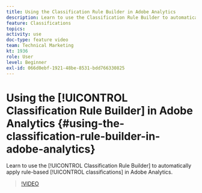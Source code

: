 ```yaml
---
title: Using the Classification Rule Builder in Adobe Analytics 
description: Learn to use the Classification Rule Builder to automatically apply rule-based classifications in Adobe Analytics. 
feature: Classifications
topics: 
activity: use
doc-type: feature video
team: Technical Marketing
kt: 1936
role: User
level: Beginner
exl-id: 066d0ebf-1921-48be-8531-bdd766330825
---
```

# Using the [!UICONTROL Classification Rule Builder] in Adobe Analytics {#using-the-classification-rule-builder-in-adobe-analytics}

Learn to use the [!UICONTROL Classification Rule Builder] to automatically apply rule-based [!UICONTROL classifications] in Adobe Analytics.

>[!VIDEO](https://video.tv.adobe.com/v/25884?quality=12&learn=on)
